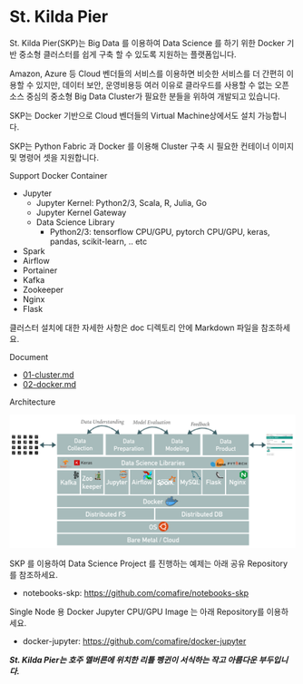 # St. Kilda Pier

St. Kilda Pier(SKP)는 Big Data 를 이용하여 Data Science 를 하기 위한 Docker 기반 중소형 클러스터를 쉽게 구축 할 수 있도록 지원하는 플랫폼입니다.

Amazon, Azure 등 Cloud 벤더들의 서비스를 이용하면 비슷한 서비스를 더 간편히 이용할 수 있지만, 데이터 보안, 운영비용등 여러 이유로 클라우드를 사용할 수 없는 오픈소스 중심의 중소형 Big Data Cluster가 필요한 분들을 위하여 개발되고 있습니다.

SKP는 Docker 기반으로 Cloud 벤더들의 Virtual Machine상에서도 설치 가능합니다.

SKP는 Python Fabric 과 Docker 를 이용해 Cluster 구축 시 필요한 컨테이너 이미지 및 명령어 셋을 지원합니다.

Support Docker Container
* Jupyter
  * Jupyter Kernel: Python2/3, Scala, R, Julia, Go
  * Jupyter Kernel Gateway
  * Data Science Library
    * Python2/3: tensorflow CPU/GPU, pytorch CPU/GPU, keras, pandas, scikit-learn, .. etc
* Spark
* Airflow
* Portainer
* Kafka
* Zookeeper
* Nginx
* Flask

클러스터 설치에 대한 자세한 사항은 doc 디렉토리 안에 Markdown 파일을 참조하세요.

Document
* [01-cluster.md](https://github.com/comafire/st-kilda-pier/blob/master/doc/01-cluster.md)
* [02-docker.md](https://github.com/comafire/st-kilda-pier/blob/master/doc/02-docker.md)

Architecture

<img width="768" src="https://raw.githubusercontent.com/comafire/st-kilda-pier/master/doc/images/2018-st-kilda-pier-001.png"></img>

SKP 를 이용하여 Data Science Project 를 진행하는 예제는 아래 공유 Repository 를 참조하세요.

* notebooks-skp: https://github.com/comafire/notebooks-skp

Single Node 용 Docker Jupyter CPU/GPU Image 는 아래 Repository를 이용하세요.

* docker-jupyter: https://github.com/comafire/docker-jupyter


_**St. Kilda Pier는 호주 멜버른에 위치한 리틀 펭귄이 서식하는 작고 아름다운 부두입니다.**_

